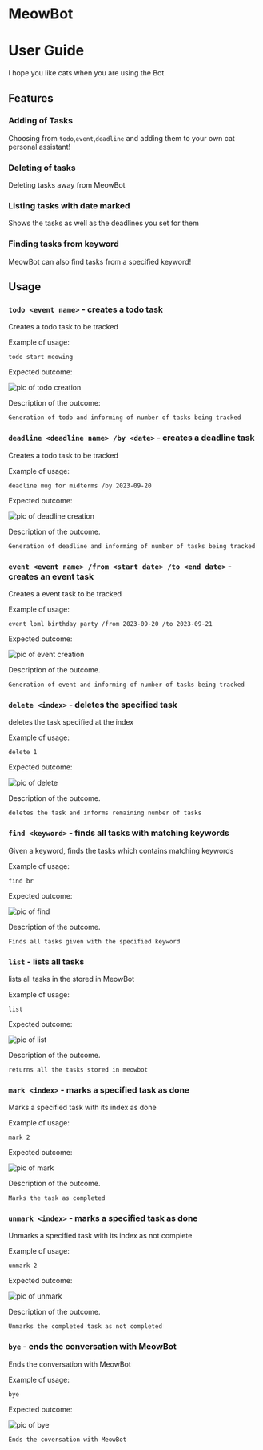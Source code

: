 # MeowBot
# User Guide 
I hope you like cats when you are using the Bot

## Features 

### Adding of Tasks

Choosing from `todo`,`event`,`deadline` and adding them to your own cat personal assistant!

### Deleting of tasks

Deleting tasks away from MeowBot

### Listing tasks with date marked

Shows the tasks as well as the deadlines you set for them 

### Finding tasks from keyword

MeowBot can also find tasks from a specified keyword!

## Usage

### `todo <event name>` - creates a todo task

Creates a todo task to be tracked

Example of usage: 

`todo start meowing`

Expected outcome:

![pic of todo creation](./images/todo.png)


Description of the outcome:

```
Generation of todo and informing of number of tasks being tracked
```

### `deadline <deadline name> /by <date>` - creates a deadline task

Creates a todo task to be tracked

Example of usage:

`deadline mug for midterms /by 2023-09-20`

Expected outcome:

![pic of deadline creation](./images/deadline.png)


Description of the outcome.

```
Generation of deadline and informing of number of tasks being tracked
```

### `event <event name> /from <start date> /to <end date>` - creates an event task

Creates a event task to be tracked

Example of usage:

`event loml birthday party /from 2023-09-20 /to 2023-09-21`

Expected outcome:

![pic of event creation](./images/event.png)


Description of the outcome.

```
Generation of event and informing of number of tasks being tracked
```

### `delete <index>` - deletes the specified task

deletes the task specified at the index

Example of usage:

`delete 1`

Expected outcome:

![pic of delete](./images/delete.png)


Description of the outcome.

```
deletes the task and informs remaining number of tasks
```

### `find <keyword>` - finds all tasks with matching keywords

Given a keyword, finds the tasks which contains matching keywords

Example of usage:

`find br`

Expected outcome:

![pic of find](./images/find.png)


Description of the outcome.

```
Finds all tasks given with the specified keyword
```


### `list` - lists all tasks

lists all tasks in the stored in MeowBot

Example of usage:

`list`

Expected outcome:

![pic of list](./images/list.png)


Description of the outcome.

```
returns all the tasks stored in meowbot
```

### `mark <index>` - marks a specified task as done

Marks a specified task with its index as done

Example of usage:

`mark 2`

Expected outcome:

![pic of mark](./images/mark.png)


Description of the outcome.

```
Marks the task as completed
```

### `unmark <index>` - marks a specified task as done

Unmarks a specified task with its index as not complete

Example of usage:

`unmark 2`

Expected outcome:

![pic of unmark](./images/unmark.png)


Description of the outcome.

```
Unmarks the completed task as not completed
```


### `bye` - ends the conversation with MeowBot

Ends the conversation with MeowBot

Example of usage:

`bye`

Expected outcome:

![pic of bye](./images/bye.png)


```
Ends the coversation with MeowBot
```

